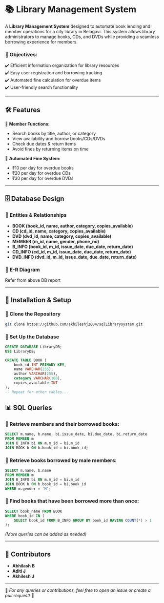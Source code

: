 
# 📚 Library Management System

A **Library Management System** designed to automate book lending and member operations for a city library in Belagavi. This system allows library administrators to manage books, CDs, and DVDs while providing a seamless borrowing experience for members.

### 🎯 Objectives:
✔️ Efficient information organization for library resources  
✔️ Easy user registration and borrowing tracking  
✔️ Automated fine calculation for overdue items  
✔️ User-friendly search functionality  

---

## 🛠 Features

🔹 **Member Functions:**  
- Search books by title, author, or category  
- View availability and borrow books/CDs/DVDs  
- Check due dates & return items  
- Avoid fines by returning items on time  

🔹 **Automated Fine System:**  
- ₹10 per day for overdue books  
- ₹20 per day for overdue CDs  
- ₹30 per day for overdue DVDs  

---

## 🗄 Database Design

### 📌 **Entities & Relationships**
- **BOOK (book_id, name, author, category, copies_available)**  
- **CD (cd_id, name, category, copies_available)**  
- **DVD (dvd_id, name, category, copies_available)**  
- **MEMBER (m_id, name, gender, phone_no)**  
- **B_INFO (book_id, m_id, issue_date, due_date, return_date)**  
- **CD_INFO (cd_id, m_id, issue_date, due_date, return_date)**  
- **DVD_INFO (dvd_id, m_id, issue_date, due_date, return_date)**  

### 📌 **E-R Diagram**
Refer from above DB report 

---

## 🚀 Installation & Setup

### 📌 Clone the Repository
```bash
git clone https://github.com/akhileshj2004/sqlLibrarysystem.git
```

### 📌 Set Up the Database
```sql
CREATE DATABASE LibraryDB;
USE LibraryDB;

CREATE TABLE BOOK (
    book_id INT PRIMARY KEY,
    name VARCHAR(255),
    author VARCHAR(255),
    category VARCHAR(100),
    copies_available INT
);
-- Repeat for other tables...
```

## 📊 SQL Queries

### 📌 Retrieve members and their borrowed books:
```sql
SELECT m.name, b.name, bi.issue_date, bi.due_date, bi.return_date
FROM MEMBER m
JOIN B_INFO bi ON m.m_id = bi.m_id
JOIN BOOK b ON b.book_id = bi.book_id;
```

### 📌 Retrieve books borrowed by male members:
```sql
SELECT m.name, b.name
FROM MEMBER m
JOIN B_INFO bi ON m.m_id = bi.m_id
JOIN BOOK b ON b.book_id = bi.book_id
WHERE m.gender = 'M';
```

### 📌 Find books that have been borrowed more than once:
```sql
SELECT book_name FROM BOOK
WHERE book_id IN (
    SELECT book_id FROM B_INFO GROUP BY book_id HAVING COUNT(*) > 1
);
```

*(More queries can be added as needed)*

---

## 👥 Contributors

- **Abhilash B**  
- **Aditi J**  
- **Akhilesh J**  

---

📢 _For any queries or contributions, feel free to open an issue or create a pull request!_ 🎉
```
